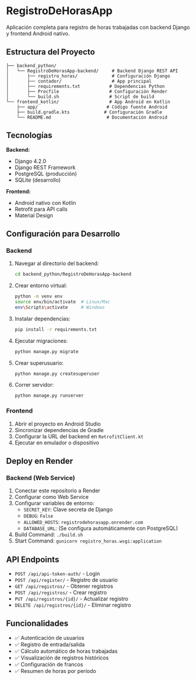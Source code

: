 # RegistroDeHorasApp

Aplicación completa para registro de horas trabajadas con backend Django y frontend Android nativo.

## Estructura del Proyecto

```
├── backend_python/
│   └── RegistroDeHorasApp-backend/     # Backend Django REST API
│       ├── registro_horas/             # Configuración Django
│       ├── contador/                   # App principal
│       ├── requirements.txt           # Dependencias Python
│       ├── Procfile                   # Configuración Render
│       └── build.sh                   # Script de build
└── frontend_kotlin/                   # App Android en Kotlin
    ├── app/                          # Código fuente Android
    ├── build.gradle.kts             # Configuración Gradle
    └── README.md                     # Documentación Android
```

## Tecnologías

**Backend:**
- Django 4.2.0
- Django REST Framework
- PostgreSQL (producción)
- SQLite (desarrollo)

**Frontend:**
- Android nativo con Kotlin
- Retrofit para API calls
- Material Design

## Configuración para Desarrollo

### Backend
1. Navegar al directorio del backend:
   ```bash
   cd backend_python/RegistroDeHorasApp-backend
   ```

2. Crear entorno virtual:
   ```bash
   python -m venv env
   source env/bin/activate  # Linux/Mac
   env\Scripts\activate     # Windows
   ```

3. Instalar dependencias:
   ```bash
   pip install -r requirements.txt
   ```

4. Ejecutar migraciones:
   ```bash
   python manage.py migrate
   ```

5. Crear superusuario:
   ```bash
   python manage.py createsuperuser
   ```

6. Correr servidor:
   ```bash
   python manage.py runserver
   ```

### Frontend
1. Abrir el proyecto en Android Studio
2. Sincronizar dependencias de Gradle
3. Configurar la URL del backend en `RetrofitClient.kt`
4. Ejecutar en emulador o dispositivo

## Deploy en Render

### Backend (Web Service)
1. Conectar este repositorio a Render
2. Configurar como Web Service
3. Configurar variables de entorno:
   - `SECRET_KEY`: Clave secreta de Django
   - `DEBUG`: `False`
   - `ALLOWED_HOSTS`: `registrodehorasapp.onrender.com`
   - `DATABASE_URL`: (Se configura automáticamente con PostgreSQL)
4. Build Command: `./build.sh`
5. Start Command: `gunicorn registro_horas.wsgi:application`

## API Endpoints

- `POST /api/api-token-auth/` - Login
- `POST /api/register/` - Registro de usuario
- `GET /api/registros/` - Obtener registros
- `POST /api/registros/` - Crear registro
- `PUT /api/registros/{id}/` - Actualizar registro
- `DELETE /api/registros/{id}/` - Eliminar registro

## Funcionalidades

- ✅ Autenticación de usuarios
- ✅ Registro de entrada/salida
- ✅ Cálculo automático de horas trabajadas
- ✅ Visualización de registros históricos
- ✅ Configuración de francos
- ✅ Resumen de horas por período